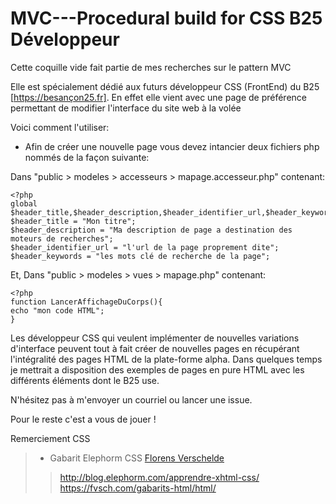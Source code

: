 # MVC---Procedural build for CSS B25 Développeur

Cette coquille vide fait partie de mes recherches sur le pattern MVC

Elle est spécialement dédié aux futurs développeur CSS (FrontEnd) du B25 [https://besançon25.fr].
En effet elle vient avec une page de préférence permettant de modifier l'interface du site web à la volée

Voici comment l'utiliser:

 - Afin de créer une nouvelle page vous devez intancier deux fichiers php nommés de la façon suivante:
 
 Dans "public > modeles > accesseurs > mapage.accesseur.php" contenant:
 ```
 <?php
global $header_title,$header_description,$header_identifier_url,$header_keywords;
$header_title = "Mon titre";
$header_description = "Ma description de page a destination des moteurs de recherches";
$header_identifier_url = "l'url de la page proprement dite";
$header_keywords = "les mots clé de recherche de la page";
```
 
 Et, Dans "public > modeles > vues > mapage.php" contenant:
 ```
 <?php
function LancerAffichageDuCorps(){
echo "mon code HTML";
}
```

Les développeur CSS qui veulent implémenter de nouvelles variations d'interface peuvent tout à fait créer de nouvelles pages en récupérant l'intégralité des pages HTML de la plate-forme alpha.
Dans quelques temps je mettrait a disposition des exemples de pages en pure HTML avec les différents éléments dont le B25 use.

N'hésitez pas à m'envoyer un courriel ou lancer une issue.

Pour le reste c'est a vous de jouer !

Remerciement CSS

> - Gabarit Elephorm CSS [Florens Verschelde](https://fvsch.com/)
> > http://blog.elephorm.com/apprendre-xhtml-css/
> > https://fvsch.com/gabarits-html/html/
